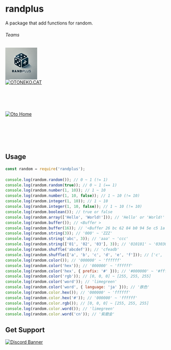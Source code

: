 # randplus
A package that add functions for random.

###### Teams
<a href="https://oto.pet/"><img src="https://raw.githubusercontent.com/randplus/docs/main/img/randplus.png" alt="OTONEKO.CAT" style="display: block; width: auto; height: 100px;"/></a>
<a href="https://oto.pet/"><img src="https://www.otoneko.cat/img/logo.png" alt="OTONEKO.CAT" style="display: block; width: auto; height: 100px;"/></a>
<a href="https://www.otoho.me/"><img src="https://www.otoho.me/img/logo.png" alt="Oto Home" style="display: block; width: auto; height: 100px;"/></a>

## Usage
```js
const random = require('randplus');

console.log(random.random()); // 0 ~ 1 (!= 1)
console.log(random.random(true)); // 0 ~ 1 (== 1)
console.log(random.number(1, 10)); // 1 ~ 10
console.log(random.number(1, 10, false)); // 1 ~ 10 (!= 10)
console.log(random.integer(1, 10)); // 1 ~ 10
console.log(random.integer(1, 10, false)); // 1 ~ 10 (!= 10)
console.log(random.boolean()); // true or false
console.log(random.array(['Hello', 'World!'])); // 'Hello' or 'World!'
console.log(random.buffer()); // <Buffer >
console.log(random.buffer(16)); // '<Buffer 26 bc 62 84 b0 94 5e c5 1a d5 fd 69 6f d3 78 b1>'
console.log(random.string(3)); // '000' ~ 'ZZZ'
console.log(random.string('abc', 3)); // 'aaa' ~ 'ccc'
console.log(random.string(['01', '02', '03'], 3)); // '010101' ~ '030303'
console.log(random.shuffle('abcdef')); // 'cfeadb'
console.log(random.shuffle(['a', 'b', 'c', 'd', 'e', 'f'])); // ['c', 'f', 'e', 'a', 'd', 'b']
console.log(random.color()); // '000000' ~ 'ffffff'
console.log(random.color('hex')); // '000000' ~ 'ffffff'
console.log(random.color('hex', { prefix: '#' })); // '#000000' ~ '#ffffff'
console.log(random.color('rgb')); // [0, 0, 0] ~ [255, 255, 255]
console.log(random.color('word')); // 'limegreen'
console.log(random.color('word', { language: 'ja' })); // '鉄色'
console.log(random.color.hex()); // '000000' ~ 'ffffff'
console.log(random.color.hex('#')); // '000000' ~ 'ffffff'
console.log(random.color.rgb()); // [0, 0, 0] ~ [255, 255, 255]
console.log(random.color.word()); // 'limegreen'
console.log(random.color.word('cn')); // '紫磨金' 
```

## Get Support
<a href="https://discord.gg/yKW8wWKCnS"><img src="https://discordapp.com/api/guilds/1005287561582878800/widget.png?style=banner4" alt="Discord Banner"/></a>
